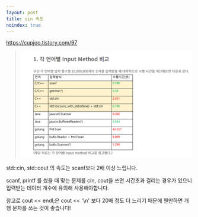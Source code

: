 ```yaml
---
layout: post
title: cin 속도
noindex: true
---
```



<https://cupjoo.tistory.com/97>

> ![image](../../img/inputTime.png)

std::cin, std::cout 의 속도는 scanf보다 2배 이상 느립니다.  

scanf, printf 를 썼을 때 맞는 문제를 cin, cout을 쓰면 시간초과 걸리는 경우가 있으니 입력받는 데이터 개수에 유의해 사용해야합니다.  

참고로 cout << endl;은 cout << '\n' 보다 20배 정도 더 느리기 때문에 웬만하면 개행 문자를 쓰는 것이 좋습니다!